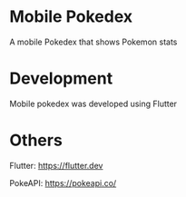 # Mobile Pokedex
A mobile Pokedex that shows Pokemon stats
# Development
Mobile pokedex was developed using Flutter
# Others
Flutter: https://flutter.dev

PokeAPI: https://pokeapi.co/
